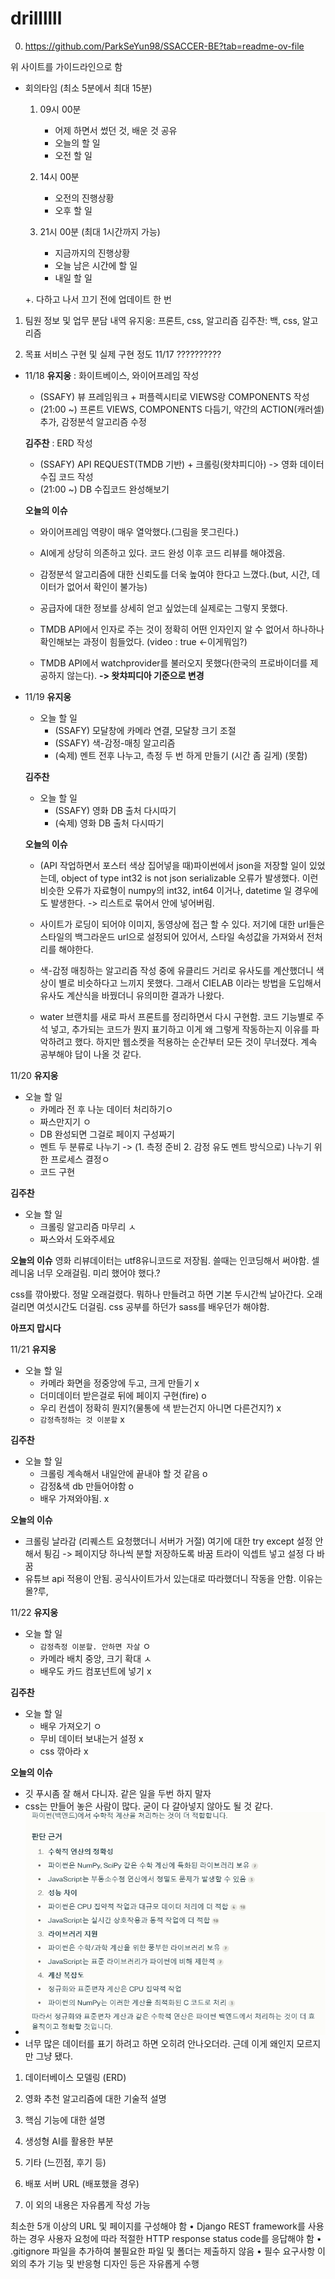 # drillllll

0. https://github.com/ParkSeYun98/SSACCER-BE?tab=readme-ov-file

위 사이트를 가이드라인으로 함

- 회의타임 (최소 5분에서 최대 15분)

  1. 09시 00분

     - 어제 하면서 썼던 것, 배운 것 공유
     - 오늘의 할 일
     - 오전 할 일

  2. 14시 00분

     - 오전의 진행상황
     - 오후 할 일

  3. 21시 00분 (최대 1시간까지 가능)
     - 지금까지의 진행상황
     - 오늘 남은 시간에 할 일
     - 내일 할 일

  +. 다하고 나서 끄기 전에 업데이트 한 번

1. 팀원 정보 및 업무 분담 내역
   유지웅: 프론트, css, 알고리즘
   김주찬: 백, css, 알고리즘

2. 목표 서비스 구현 및 실제 구현 정도
   11/17
   ??????????

- 11/18
  **유지웅**
  : 화이트베이스, 와이어프레임 작성

  - (SSAFY) 뷰 프레임워크 + 퍼플렉시티로 VIEWS랑 COMPONENTS 작성
  - (21:00 ~) 프론트 VIEWS, COMPONENTS 다듬기, 약간의 ACTION(캐러셀) 추가, 감정분석 알고리즘 수정

  **김주찬**
  : ERD 작성

  - (SSAFY) API REQUEST(TMDB 기반) + 크롤링(왓챠피디아) -> 영화 데이터 수집 코드 작성
  - (21:00 ~) DB 수집코드 완성해보기

  **오늘의 이슈**

  - 와이어프레임 역량이 매우 열악했다.(그림을 못그린다.)
  - AI에게 상당히 의존하고 있다. 코드 완성 이후 코드 리뷰를 해야겠음.
  - 감정분석 알고리즘에 대한 신뢰도를 더욱 높여야 한다고 느꼈다.(but, 시간, 데이터가 없어서 확인이 불가능)

  - 공급자에 대한 정보를 상세히 얻고 싶었는데 실제로는 그렇지 못했다.
  - TMDB API에서 인자로 주는 것이 정확히 어떤 인자인지 알 수 없어서 하나하나 확인해보는 과정이 힘들었다. (video : true <-이게뭐임?)
  - TMDB API에서 watchprovider를 불러오지 못했다(한국의 프로바이더를 제공하지 않는다). **-> 왓챠피디아 기준으로 변경**

- 11/19
  **유지웅**

  - 오늘 할 일
    - (SSAFY) 모달창에 카메라 연결, 모달창 크기 조절
    - (SSAFY) 색-감정-매칭 알고리즘
    - (숙제) 멘트 전후 나누고, 측정 두 번 하게 만들기 (시간 좀 길게) (못함)

  **김주찬**

  - 오늘 할 일
    - (SSAFY) 영화 DB 출처 다시따기
    - (숙제) 영화 DB 출처 다시따기

  **오늘의 이슈**

  - (API 작업하면서 포스터 색상 집어넣을 때)파이썬에서 json을 저장할 일이 있었는데,
    object of type int32 is not json serializable 오류가 발생했다. 이런 비슷한 오류가
    자료형이 numpy의 int32, int64 이거나, datetime 일 경우에도 발생한다. -> 리스트로 묶어서 안에 넣어버림.
  - 사이트가 로딩이 되어야 이미지, 동영상에 접근 할 수 있다. 저기에 대한 url들은 스타일의 백그라운드 url으로 설정되어
    있어서, 스타일 속성값을 가져와서 전처리를 해야한다.

  - 색-감정 매칭하는 알고리즘 작성 중에 유클리드 거리로 유사도를 계산했더니 색상이 별로 비슷하다고 느끼지 못했다.
    그래서 CIELAB 이라는 방법을 도입해서 유사도 계산식을 바꿨더니 유의미한 결과가 나왔다.
  - water 브랜치를 새로 파서 프론트를 정리하면서 다시 구현함. 코드 기능별로 주석 넣고, 추가되는 코드가 뭔지 표기하고
    이게 왜 그렇게 작동하는지 이유를 파악하려고 했다. 하지만 웹소켓을 적용하는 순간부터 모든 것이 무너졌다.
    계속 공부해야 답이 나올 것 같다.

11/20
**유지웅**

- 오늘 할 일
  - 카메라 전 후 나눈 데이터 처리하기ㅇ
  - 짜스만지기 ㅇ
  - DB 완성되면 그걸로 페이지 구성짜기
  - 멘트 두 분류로 나누기 -> (1. 측정 준비 2. 감정 유도 멘트 방식으로) 나누기 위한 프로세스 결정ㅇ
  - 코드 구현

**김주찬**

- 오늘 할 일
  - 크롤링 알고리즘 마무리 ㅅ
  - 짜스와서 도와주세요

**오늘의 이슈**
영화 리뷰데이터는 utf8유니코드로 저장됨. 쓸때는 인코딩해서 써야함.
셀레니움 너무 오래걸림. 미리 했어야 했다.?

css를 깎아봤다. 정말 오래걸렸다. 뭐하나 만들려고 하면 기본 두시간씩 날아간다. 오래걸리면 여섯시간도 더걸림. css 공부를 하던가 sass를 배우던가 해야함.

**아프지 맙시다**

11/21
**유지웅**

- 오늘 할 일
  - 카메라 화면을 정중앙에 두고, 크게 만들기 x
  - 더미데이터 받은걸로 뒤에 페이지 구현(fire) o
  - 우리 컨셉이 정확히 뭔지?(물통에 색 받는건지 아니면 다른건지?) x
  - `감정측정하는 것 이분할` x

**김주찬**

- 오늘 할 일
  - 크롤링 계속해서 내일안에 끝내야 할 것 같음 o
  - 감정&색 db 만들어야함 o
  - 배우 가져와야됨. x

**오늘의 이슈**

- 크롤링 날라감 (리퀘스트 요청했더니 서버가 거절) 여기에 대한 try except 설정 안해서 튕김 -> 페이지당 하나씩 분할 저장하도록 바꿈 트라이 익셉트 넣고 설정 다 바꿈
- 유튜브 api 적용이 안됨. 공식사이트가서 있는대로 따라했더니 작동을 안함. 이유는 몰?루,

11/22
**유지웅**

- 오늘 할 일
  - `감정측정 이분할. 안하면 자살` ㅇ
  - 카메라 배치 중앙, 크기 확대 ㅅ
  - 배우도 카드 컴포넌트에 넣기 x

**김주찬**

- 오늘 할 일
  - 배우 가져오기 ㅇ
  - 무비 데이터 보내는거 설정 x
  - css 깎아라 x

**오늘의 이슈**

- 깃 푸시좀 잘 해서 다니자. 같은 일을 두번 하지 말자
- css는 만들어 놓은 사람이 많다. 굳이 다 갈아넣지 않아도 될 것 같다.
- ![alt text](<스크린샷 2024-11-23 011526.png>)
- 너무 많은 데이터를 표기 하려고 하면 오히려 안나오더라. 근데 이게 왜인지 모르지만 그냥 됐다.

1. 데이터베이스 모델링 (ERD)

2. 영화 추천 알고리즘에 대한 기술적 설명

3. 핵심 기능에 대한 설명

4. 생성형 AI를 활용한 부분

5. 기타 (느낀점, 후기 등)

6. 배포 서버 URL (배포했을 경우)

7. 이 외의 내용은 자유롭게 작성 가능

최소한 5개 이상의 URL 및 페이지를 구성해야 함
• Django REST framework를 사용하는 경우 사용자 요청에 따라 적절한
HTTP response status code를 응답해야 함
• .gitignore 파일을 추가하여 불필요한 파일 및 폴더는 제출하지 않음
• 필수 요구사항 이 외의 추가 기능 및 반응형 디자인 등은 자유롭게 수행
